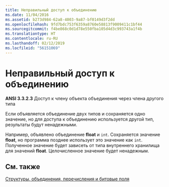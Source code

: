 ```yaml
---
title: Неправильный доступ к объединению
ms.date: 11/04/2016
ms.assetid: b273d984-62a8-4003-9a87-bf0149d3f2dd
ms.openlocfilehash: 9fd7bdc753f6359a8760e58813f9009411c1bf44
ms.sourcegitcommit: f4be868c0d1d78e550fba105d4d3c993743a1f4b
ms.translationtype: HT
ms.contentlocale: ru-RU
ms.lasthandoff: 02/12/2019
ms.locfileid: "56151069"
---
```

# <a name="improper-access-to-a-union"></a>Неправильный доступ к объединению

**ANSI 3.3.2.3** Доступ к члену объекта объединения через члена другого типа

Если объявляется объединение двух типов и сохраняется одно значение, но для доступа к объединению используется другой тип, результаты будут ненадежными.

Например, объявлено объединение **float** и `int`. Сохраняется значение **float**, но программа позднее использует это значение как `int`. Полученное значение будет зависеть от типа внутреннего хранилища для значений **float**. Целочисленное значение будет ненадежным.

## <a name="see-also"></a>См. также

[Структуры, объединения, перечисления и битовые поля](../c-language/structures-unions-enumerations-and-bit-fields.md)
